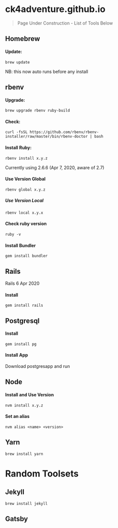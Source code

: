 # ck4adventure.github.io

> Page Under Construction - List of Tools Below

## Homebrew
#### Update:

`brew update`

NB: this now auto runs before any install

## rbenv
#### Upgrade:
`brew upgrade rbenv ruby-build`

#### Check:
`curl -fsSL https://github.com/rbenv/rbenv-installer/raw/master/bin/rbenv-doctor | bash`

#### Install Ruby:
`rbenv install x.y.z`

Currently using 2.6.6 (Apr 7, 2020, aware of 2.7)

#### Use Version Global
`rbenv global x.y.z`

##### Use Version Local
`rbenv local x.y.x`

#### Check ruby version
`ruby -v`

#### Install Bundler
`gem install bundler`

## Rails
Rails 6 Apr 2020

#### Install
`gem install rails`

## Postgresql
#### Install
`gem install pg`

#### Install App
Download postgresapp and run

## Node

#### Install and Use Version
`nvm install x.y.z`

#### Set an alias
`nvm alias <name> <version>`

## Yarn
`brew install yarn`

# Random Toolsets

## Jekyll
`brew install jekyll`

## Gatsby
